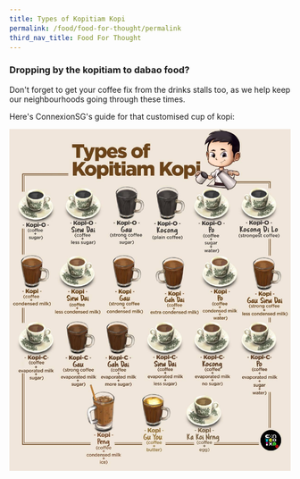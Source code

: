 ```yaml
---
title: Types of Kopitiam Kopi
permalink: /food/food-for-thought/permalink
third_nav_title: Food For Thought
---
```

### Dropping by the kopitiam to dabao food? 
Don't forget to get your coffee fix from the drinks stalls too, as we help keep our neighbourhoods going through these times. 

Here's ConnexionSG's guide for that customised cup of kopi:

![Alt text for image on Isomer site](/images/types_kopi.jpg)